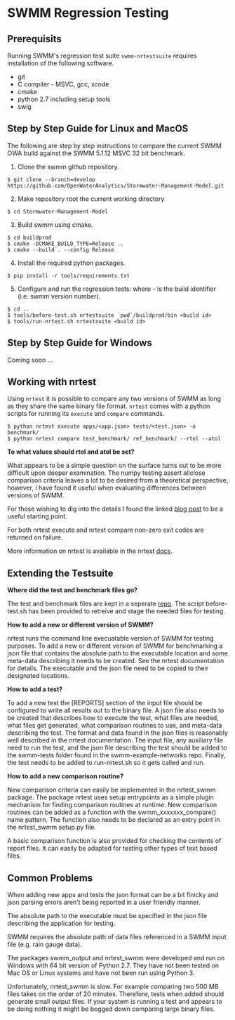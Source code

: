 
# SWMM Regression Testing

## Prerequisits

Running SWMM's regression test suite `swmm-nrtestsuite` requires installation of the following software. 
* git 
* C compiler - MSVC, gcc, xcode
* cmake
* python 2.7 including setup tools 
* swig


## Step by Step Guide for Linux and MacOS

The following are step by step instructions to compare the current SWMM OWA build against the SWMM 5.1.12 MSVC 32 bit benchmark. 

1. Clone the swmm github repository. 
```
$ git clone --branch=develop https://github.com/OpenWaterAnalytics/Stormwater-Management-Model.git
```

2. Make repository root the current working directory
```
$ cd Stormwater-Management-Model
```

3. Build swmm using cmake. 
```
$ cd buildprod
$ cmake -DCMAKE_BUILD_TYPE=Release ..
$ cmake --build . --config Release
```

4. Install the required python packages. 
```
$ pip install -r tools/requirements.txt 
```

5. Configure and run the regression tests: where <build id> - is the build identifier (i.e. swmm version number).
```
$ cd ..
$ tools/before-test.sh nrtestsuite `pwd`/buildprod/bin <build id>
$ tools/run-nrtest.sh nrtestsuite <build id>
```

## Step by Step Guide for Windows 

Coming soon ... 


## Working with nrtest 

Using `nrtest` it is possible to compare any two versions of SWMM as long as 
they share the same binary file format. `nrtest` comes with a python scripts 
for running its `execute` and `compare` commands. 
```
$ python nrtest execute apps/<app.json> tests/<test.json> -o benchmark/
$ python nrtest compare test_benchmark/ ref_benchmark/ --rtol --atol
``` 

**To what values should rtol and atol be set?** 

What appears to be a simple question on the surface turns out to be more difficult upon deeper 
examination. The numpy testing assert allclose comparison criteria leaves a lot to be desired from 
a theoretical perspective, however, I have found it useful when evaluating differences between 
versions of SWMM.  

For those wishing to dig into the details I found the linked [blog post](https://randomascii.wordpress.com/2012/02/25/comparing-floating-point-numbers-2012-edition/) to be a useful starting point. 


For both nrtest execute and nrtest compare non-zero exit codes are returned on failure. 

More information on nrtest is available in the nrtest [docs](https://nrtest.readthedocs.io/en/latest/).


## Extending the Testsuite

**Where did the test and benchmark files go?**

The test and benchmark files are kept in a seperate 
[repo](https://github.com/OpenWaterAnalytics/swmm-example-networks). The script 
before-test.sh has been provided to retreive and stage the needed files for testing. 

**How to add a new or different version of SWMM?** 

nrtest runs the command line execuatable version of SWMM for testing purposes. To add a new 
or different version of SWMM for benchmarking a json file that contains the absolute path 
to the executable location and some meta-data describing it needs to be created. See the nrtest
documentation for details. The executable and the json file need to be copied to their 
designated locations. 


**How to add a test?** 

To add a new test the [REPORTS] section of the input file should be configured 
to write all results out to the binary file. A json file also needs to be 
created that describes how to execute the test, what files are needed, what 
files get generated, what comparison routines to use, and meta-data describing 
the test. The format and data found in the json files is reasonably well 
described in the nrtest documentation. The input file, any auxiliary file need 
to run the test, and the json file describing the test should be added to the 
swmm-tests folder found in the swmm-example-networks repo. Finally, the test 
needs to be added to run-nrtest.sh so it gets called and run. 


**How to add a new comparison routine?** 

New comparison criteria can easily be implemented in the nrtest_swmm package. The package
nrtest uses setup entrypoints as a simple plugin mechanism for finding comparison routines
at runtime. New comparison routines can be added as a function with the swmm_xxxxxxx_compare() 
name pattern. The function also needs to be declared as an entry point in the nrtest_swmm 
setup.py file. 

A basic comparison function is also provided for checking the contents of report files. It can
easily be adapted for testing other types of text based files.  


## Common Problems

When adding new apps and tests the json format can be a bit finicky and json parsing errors 
aren't being reported in a user friendly manner. 

The absolute path to the executable must be specified in the json file describing the application
for testing. 

SWMM requires the absolute path of data files referenced in a SWMM input file (e.g. rain gauge data). 

The packages swmm_output and nrtest_swmm were developed and run on Windows with 64 bit version 
of Python 2.7. They have not been tested on Mac OS or Linux systems and have not been run using 
Python 3. 

Unfortunately, nrtest_swmm is slow. For example comparing two 500 MB files takes on the order 
of 20 minutes. Therefore, tests when added should generate small output files. If your system 
is running a test and appears to be doing nothing it might be bogged down comparing large 
binary files. 
